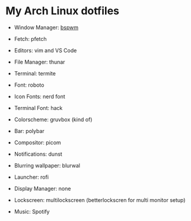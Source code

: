 # My Arch Linux dotfiles


- Window Manager: [bspwm](https://github.com/baskerville/bspwm)

- Fetch: pfetch

- Editors: vim and VS Code

- File Manager: thunar

- Terminal: termite

- Font: roboto

- Icon Fonts: nerd font

- Terminal Font: hack

- Colorscheme: gruvbox (kind of)

- Bar: polybar

- Compositor: picom

- Notifications: dunst

- Blurring wallpaper: blurwal

- Launcher: rofi

- Display Manager: none

- Lockscreen: multilockscreen (betterlockscren for multi monitor setup)

- Music: Spotify
